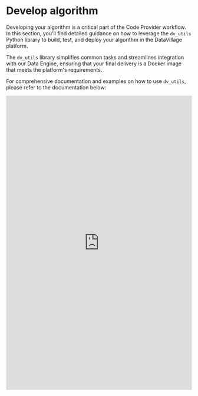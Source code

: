 # Develop algorithm

Developing your algorithm is a critical part of the Code Provider workflow. In this section, you'll find detailed guidance on how to leverage the `dv_utils` Python library to build, test, and deploy your algorithm in the DataVillage platform.

The `dv_utils` library simplifies common tasks and streamlines integration with our Data Engine, ensuring that your final delivery is a Docker image that meets the platform's requirements.

For comprehensive documentation and examples on how to use `dv_utils`, please refer to the documentation below:

<iframe 
  src="https://datavillage-me.github.io/dv-utils/" 
  width="100%" 
  height="800px" 
  frameBorder="0" 
  style={{ border: 0 }}
  title="dv-utils Documentation">
</iframe>
